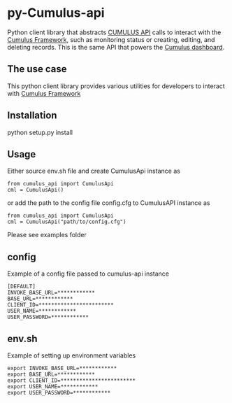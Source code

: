 
# py-Cumulus-api
Python client library that abstracts 
[CUMULUS API](https://nasa.github.io/cumulus-api/)
 calls  to interact with the [Cumulus Framework](https://github.com/cumulus-nasa/cumulus), such as monitoring status or 
 creating, editing, and deleting records. This is the same API that powers the 
 [Cumulus dashboard](https://github.com/cumulus-nasa/cumulus-dashboard
).

## The use case
This python client library provides various utilities for developers to interact with 
[Cumulus Framework](https://github.com/cumulus-nasa/cumulus)


## Installation
python setup.py install

## Usage 
Either source env.sh file and create CumulusApi instance as 
```code
from cumulus_api import CumulusApi
cml = CumulusApi()
```
or add the path to the config file config.cfg to CumulusAPI instance as
```code
from cumulus_api import CumulusApi
cml = CumulusApi("path/to/config.cfg")
```

Please see examples folder

## config
Example of a config file passed to cumulus-api instance
```angular2html
[DEFAULT]
INVOKE_BASE_URL=************
BASE_URL=************
CLIENT_ID=************************
USER_NAME=************
USER_PASSWORD=************
```

## env.sh
Example of setting up environment variables
```code
export INVOKE_BASE_URL=************
export BASE_URL=************
export CLIENT_ID=************************
export USER_NAME=************
export USER_PASSWORD=************
```
